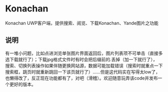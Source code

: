 # Konachan
Konachan UWP客户端，提供搜索、阅览、下载Konachan、Yande图片之功能
## 说明
有一堆小问题，比如点进浏览单张图片界面返回后，图片列表项不可单击（直接多选下载就行了）；下载jpg格式文件时有时会把后缀前的.丢掉（加一下就行了），
搜索、切换列表操作如果伴随更换网站源，数据可能加载错误（搜索时就重点一下搜索框，跳页时就重新跳回一下该页就行了）……但是这代码实在写得太low了，
也懒得改了，反正现在功能都有了，对吧（滑稽）。欢迎随意玩弄该code并发布一个更好的版本。
